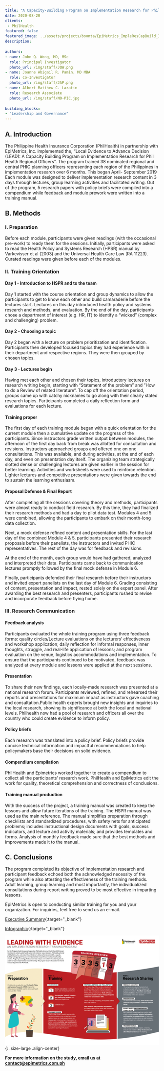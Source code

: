 ```yaml
---
title: "A Capacity-Building Program on Implementation Research for PhilHealth"
date: 2020-08-20
clients:
 - PhilHealth
featured: false
featured_image: ../assets/projects/boonta/EpiMetrics_ImpleResCapBuild_Infog_17Aug2020.png
description:

authors: 
- name: John Q. Wong, MD, MSc
  role: Principal Investigator
  photo_url: /img/staff/JQW.png
- name: Joanne Abigail R. Pamin, MD MBA
  role: Co-Investigator
  photo_url: /img/staff/JAP.png
- name: Albert Matthew C. Lazatin
  role: Research Associate
  photo_url: /img/staff/NO-PIC.jpg

building_blocks:
- "Leadership and Governance"
---
```


## A. Introduction

The Philippine Health Insurance Corporation (PhilHealth) in partnership with EpiMetrics, Inc. implemented the, “Local Evidence to Advance Decision (LEAD): A Capacity Building Program on Implementation Research for Phil Health Regional Officers”. The program trained 38 nominated regional and central PHIC planning officers representing each region of the Philippines in implementation research over 6 months. This began April- September 2019  Each module was designed to deliver implementation research content in 3 days through lectures, group learning activities and facilitated writing. Out of the program, 5 research papers with policy briefs were compiled into a compendium while feedback and module prework were written into a training manual.

## B. Methods
### I. Preparation

Before each module, participants were given readings (with the occasional pre-work) to ready them for the sessions. Initially, participants were asked to read the Health Policy and Systems Research (HPSR) manual by Varkevisser et al (2003) and the Universal Health Care Law (RA 11223). Curated readings were given before each of the modules.

### II. Training Orientation

#### Day 1 - Introduction to HSPR and to the team

Day 1 started with the course orientation and group dynamics to allow the participants to get to know each other and build camaraderie before the lectures start. Lectures on this day introduced health policy and systems research and methods, and evaluation. By the end of the day, participants chose a department of interest (e.g. HR, IT) to identify a “wicked” (complex and challenging) problem.

#### Day 2 - Choosing a topic

Day 2 began with a lecture on problem prioritization and identification. Participants then developed focused topics they had experience with in their  department and respective regions. They were then grouped by chosen topics.

#### Day 3 - Lectures begin

Having met each other and chosen their topics, introductory lectures on research writing begin, starting with “Statement of the problem” and ”How to do a Review of related literature”. To cap off the orientation period, groups came up with catchy nicknames to go along with their clearly stated research topics. Participants completed a daily reflection form and evaluations for each lecture.

#### Training proper

The first day of each training module began with a quick orientation for the current module then a cumulative update on the progress of the participants. Since instructors grade written output between modules, the afternoon of the first day back from break was allotted for consultation and revisions. Instructors approached groups and offered one on one consultations. This was available, and during activities, at the end of each day, and even on presentation day itself. The organizing team strategically slotted dense or challenging lectures are given earlier in the session for better learning. Activities and worksheets were used to reinforce retention. Lighter lectures and competitive presentations were given towards the end to sustain the learning enthusiasm.

#### Proposal Defense & Final Report

After completing all the sessions covering theory and methods, participants were almost ready to conduct field research. By this time, they had finalized their research methods and had a day to pilot data test. Modules 4 and 5 were combined, allowing the participants to embark on their month-long data collection.

Next, a mock defense refined content and presentation skills. For the last day of the combined Module 4 & 5, participants presented their research proposals before their panelists, the instructors and invited PHIC representatives. The rest of the day was for feedback and revisions.

At the end of the month, each group would have had gathered, analyzed and interpreted their data. Participants came back to communication lectures promptly followed by the final mock defense in Module 6.

Finally, participants defended their final research before their instructors and invited expert panelists on the last day of Module 6. Grading consisting of content, presentation and impact, rested solely on the expert panel. After awarding the best research and presenters, participants rushed to revise and incorporate feedback before flying home.

### III. Research Communication

#### Feedback analysis

Participants evaluated the whole training program using three feedback forms: quality circles/Lecture evaluations on the lecturers’ effectiveness and workshop application; daily reflection for informal responses, inner thoughts, struggle, and real-life application of lessons; and program evaluation on the venue, logistics accommodations and implementation. To ensure that the participants continued to be motivated, feedback was analyzed at every module and lessons were applied at the next sessions.

#### Presentation

To share their new findings, each locally-made research was presented at a national research forum. Participants reviewed, refined, and rehearsed their reports and presentations for maximum impact as instructors gave coaching and consultation.Public health experts brought new insights and inquiries to the local research, showing its significance at both the local and national levels. Philhealth now had a pool of research and officers all over the country who could create evidence to inform policy.

#### Policy briefs

Each research was translated into a policy brief. Policy briefs provide concise technical information and impactful recommendations to help policymakers base their decisions on solid evidence.

#### Compendium compilation

PhilHealth and Epimetrics worked together to create a compendium to collect all the participants’ research work. PhilHealth and EpiMetrics edit the work for quality, theoretical comprehension and correctness of conclusions.
 
#### Training manual production

With the success of the project, a training manual was created to keep the lessons and allow future iterations of the training. The HSPR manual was used as the main reference. The manual simplifies preparation through checklists and standardized procedures, with safety nets for anticipated problems; includes  instructional design documents with goals, success indicators, and lecture and activity materials; and provides templates and forms. Analysis of monthly feedback made sure that the best methods and improvements made it to the manual.

## C. Conclusions

The program completed its objective of implementation research and participant feedback echoed both the acknowledged necessity of the program while also attesting the effectiveness of the training methods. Adult learning, group learning and most importantly, the individualized consultations during report writing proved to be most effective in imparting lessons. 

EpiMetrics is open to conducting similar training for you and your organization. 
For inquiries, feel free to send us an e-mail.

[Executive Summary](../assets/projects/capacity-building/EpiMetrics_ImpleResCapBuild_ExecSumm.pdf){:target="_blank"}

[Infographic](../assets/projects/capacity-building/EpiMetrics_ImpleResCapBuild_Infog_17Aug2020.pdf){:target="_blank"}

![](../assets/projects/boonta/EpiMetrics_ImpleResCapBuild_Infog_17Aug2020.png){: .size-large .align-center}

**For more information on the study, email us at [contact@epimetrics.com.ph](mailto:contact@epimetrics.com.ph)**